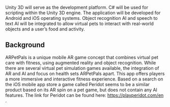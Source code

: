 Unity 3D will serve as the development platform. C# will be used for scripting within the Unity 3D engine. 
The application will be developed for Android and iOS operating systems. Object recognition AI and speech to text 
AI will be integrated to allow virtual pets to interact with real-world objects and a user’s food and activity.

## Background
ARPetPals is a unique mobile AR game concept that combines virtual pet care with fitness, using augmented reality and object recognition. While there are several virtual pet simulation games available, the integration of AR and AI and focus on health sets ARPetPals apart. This app offers players a more immersive and interactive fitness experience. Based on a search on the iOS mobile app store a game called Peridot seems to be a similar product based on its AR spin on a pet game, but does not contain any AI features. The link for Peridot can be found here: https://playperidot.com/en .
